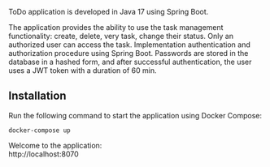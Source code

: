 ToDo application is developed in Java 17 using Spring Boot.

The application provides the ability to use the task management functionality: create, delete, very task, change their status.
Only an authorized user can access the task. Implementation authentication and authorization procedure using Spring Boot. Passwords are stored in the database in a hashed form,
and after successful authentication, the user uses a JWT token with a duration of 60 min.

## Installation  
Run the following command to start the application using Docker Compose:    
```  
docker-compose up
```
Welcome to the application:  
http://localhost:8070
